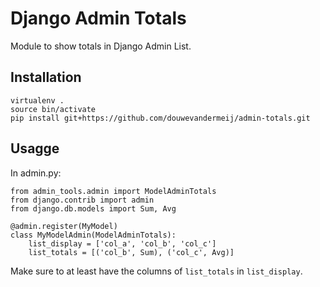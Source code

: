 # Django Admin Totals

Module to show totals in Django Admin List.

## Installation

    virtualenv .
    source bin/activate
	pip install git+https://github.com/douwevandermeij/admin-totals.git

## Usagge

In admin.py:

    from admin_tools.admin import ModelAdminTotals
    from django.contrib import admin
    from django.db.models import Sum, Avg

    @admin.register(MyModel)
    class MyModelAdmin(ModelAdminTotals):
        list_display = ['col_a', 'col_b', 'col_c']
        list_totals = [('col_b', Sum), ('col_c', Avg)]

Make sure to at least have the columns of `list_totals` in `list_display`.
